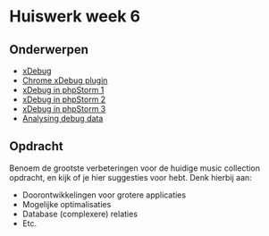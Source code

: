 # Huiswerk week 6

## Onderwerpen
- [xDebug](http://xdebug.org/docs/)
- [Chrome xDebug plugin](https://chrome.google.com/webstore/detail/xdebug-helper/eadndfjplgieldjbigjakmdgkmoaaaoc)
- [xDebug in phpStorm 1](http://www.jetbrains.com/phpstorm/webhelp/configuring-xdebug.html)
- [xDebug in phpStorm 2](http://www.jetbrains.com/phpstorm/webhelp/creating-and-editing-run-debug-configurations.html)
- [xDebug in phpStorm 3](http://www.jetbrains.com/phpstorm/webhelp/debugging-with-a-php-web-application-debug-configuration.html)
- [Analysing debug data](https://www.jetbrains.com/phpstorm/help/analyzing-xdebug-profiling-data.html)

## Opdracht
Benoem de grootste verbeteringen voor de huidige music collection opdracht, en kijk of je hier suggesties voor hebt.
Denk hierbij aan:
- Doorontwikkelingen voor grotere applicaties
- Mogelijke optimalisaties
- Database (complexere) relaties
- Etc.
